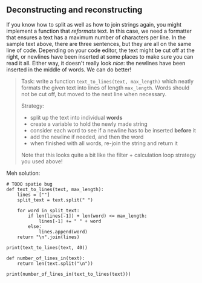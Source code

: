 ## Deconstructing and reconstructing

If you know how to split as well as how to join strings again, you might implement a function that *reformats* text. In this case, we need a formatter that ensures a text has a maximum number of characters per line. In the sample text above, there are three sentences, but they are all on the same line of code. Depending on your code editor, the text might be cut off at the right, or newlines have been inserted at some places to make sure you can read it all. Either way, it doesn't really look *nice*: the newlines have been inserted in the middle of words. We can do better!

> Task: write a function `text_to_lines(text, max_length)` which neatly formats the given text into lines of length `max_length`. Words should not be cut off, but moved to the next line when necessary.
>
> Strategy:
>
> * split up the text into individual **words**
> * create a variable to hold the newly made string
> * consider each word to see if a newline has to be inserted **before** it
> * add the newline if needed, and then the word
> * when finished with all words, re-join the string and return it
>
> Note that this looks quite a bit like the filter + calculation loop strategy you used above!

Meh solution:

	# TODO spatie bug
	def text_to_lines(text, max_length):
	    lines = [""]
	    split_text = text.split(" ")

	    for word in split_text:
	        if len(lines[-1]) + len(word) <= max_length:
	            lines[-1] += " " + word
	        else:
	            lines.append(word)
	    return "\n".join(lines)

	print(text_to_lines(text, 40))

	def number_of_lines_in(text):
	    return len(text.split("\n"))

	print(number_of_lines_in(text_to_lines(text)))
